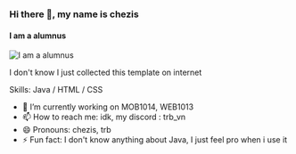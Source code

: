 ### Hi there 👋, my name is chezis
#### I am a alumnus
![I am a alumnus]([https://media.discordapp.net/attachments/1151170100464975912/1239563330251788338/omg_what_the_fack_banner.png?ex=664360cf&is=66420f4f&hm=1a52b59929a4ed6c5f7b2997157a56d9136c9bf8c36fde61c8d71d7d526c4679&=&format=webp&quality=lossless&width=550&height=138](https://github.com/TRIBUI106/TRIBUI106/blob/main/omg%20what%20the%20fack%20banner.png))

I don't know I just collected this template on internet

Skills: Java / HTML / CSS

- 🔭 I’m currently working on MOB1014, WEB1013 
- 📫 How to reach me: idk, my discord : trb_vn 
- 😄 Pronouns: chezis, trb 
- ⚡ Fun fact: I don't know anything about Java, I just feel pro when i use it 

